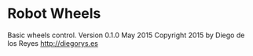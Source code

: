 Robot Wheels
================

Basic wheels control.
Version 0.1.0 May 2015
Copyright 2015 by Diego de los Reyes http://diegorys.es
